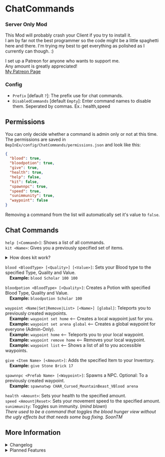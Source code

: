 # ChatCommands
### Server Only Mod
This Mod will probably crash your Client if you try to install it.\
I am by far not the best programmer so the code might be a little spaghetti here and there. I'm trying my best to get everything as polished as I currently can though. :)

I set up a Patreon for anyone who wants to support me.\
Any amount is greatly appreciated!\
[My Patreon Page](https://www.patreon.com/NopeyBoi)

### Config
- `Prefix` [default `?`]: The prefix use for chat commands.
- `DisabledCommands` [default `Empty`]: Enter command names to disable them. Seperated by commas. Ex.: health,speed

## Permissions
You can only decide whether a command is admin only or not at this time.\
The permissions are saved in `BepInEx/config/ChatCommands/permissions.json` and look like this:
```json
{
  "blood": true,
  "bloodpotion": true,
  "give": true,
  "health": true,
  "help": false,
  "kit": false,
  "spawnnpc": true,
  "speed": true,
  "sunimmunity": true,
  "waypoint": false
}
```
Removing a command from the list will automatically set it's value to `false`.

## Chat Commands
`help [<Command>]`: Shows a list of all commands.\
`kit <Name>`: Gives you a previously specified set of items.
<details>
<summary>How does kit work?</summary>

&ensp;&ensp;You will get a new config file located in `BepInEx/config/ChatCommands/kits.json`
```json
[
  {
    "Name": "Example1",
    "PrefabGUIDs": {
      "820932258": 50, <-- 50 Gem Dust
      "2106123809": 20 <-- 20 Ghost Yarn
    }
  },
  {
    "Name": "Example2",
    "PrefabGUIDs": {
      "x1": y1,
      "x2": y2
    }
  }
]
```
&ensp;&ensp;A list of all PrefabGUIDs can be found [here](https://github.com/NopeyBoi/ChatCommands/blob/main/PrefabGUIDs%20-%209th%20June%202022.txt)!

</details>

`blood <BloodType> [<Quality>] [<Value>]`: Sets your Blood type to the specified Type, Quality and Value.\
&ensp;&ensp;**Example:** `blood Scholar 100 100`

`bloodpotion <BloodType> [<Quality>]`: Creates a Potion with specified Blood Type, Quality and Value.\
&ensp;&ensp;**Example:** `bloodpotion Scholar 100`

`waypoint <Name|Set|Remove|List> [<Name>] [global]`: Teleports you to previously created waypoints.\
&ensp;&ensp;**Example:** `waypoint set home` <-- Creates a local waypoint just for you.\
&ensp;&ensp;**Example:** `waypoint set arena global` <-- Creates a global waypoint for everyone (Admin-Only).\
&ensp;&ensp;**Example:** `waypoint home` <-- Teleports you to your local waypoint.\
&ensp;&ensp;**Example:** `waypoint remove home` <-- Removes your local waypoint.\
&ensp;&ensp;**Example:** `waypoint list` <-- Shows a list of all to you accessible waypoints.

`give <Item Name> [<Amount>]`: Adds the specified Item to your Inventory.\
&ensp;&ensp;**Example:** `give Stone Brick 17`

`spawnnpc <Prefab Name> [<Waypoint>]`: Spawns a NPC. Optional: To a previously created waypoint.\
&ensp;&ensp;**Example:** `spawnatwp CHAR_Cursed_MountainBeast_VBlood arena`

`health <Amount>`: Sets your health to the specified amount.\
`speed <Amount|Reset>`: Sets your movement speed to the specified amount.\
`sunimmunity`: Toggles sun immunity. (*mind blown*)\
*There used to be a command that toggles the blood hunger view without the ugly effects but that needs some bug fixing. SoonTM*
## More Information
<details>
<summary>Changelog</summary>

`1.3.0`
- Added new command: spawnnpc
- Added rather whacky "permissions"
- Added a Waypoint Limit per User
- Added waypoint list option
- Added a reset function to speed
- Fixed health command
- Having no set parameters on ?health restores max health

`1.2.0`
- Added new command: waypoint
- Added new command: kit
- Added new config: DisabledCommands
- Fixed console spam when using give

`1.1.1`
- Tiny fix

`1.1.0`
- Added new command: bloodpotion
- Reworked give command (Send items directly into the inventory now)

`1.0.0`
- Initial release

</details>
<details>
<summary>Planned Features</summary>

- Chat Permission Roles
- Kits Option: Limited Uses
- Teleport Command: Teleport to other Users
- Bring back the Blood HUD Command
- Anything fun that'll distract me from my initial goals
- Few smaller things changes and improvements

</details>